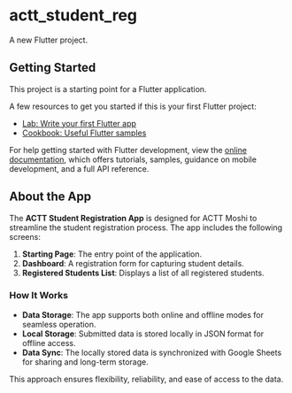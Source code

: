 # actt_student_reg

A new Flutter project.

## Getting Started

This project is a starting point for a Flutter application.

A few resources to get you started if this is your first Flutter project:

- [Lab: Write your first Flutter app](https://docs.flutter.dev/get-started/codelab)
- [Cookbook: Useful Flutter samples](https://docs.flutter.dev/cookbook)

For help getting started with Flutter development, view the
[online documentation](https://docs.flutter.dev/), which offers tutorials,
samples, guidance on mobile development, and a full API reference.


## About the App

The **ACTT Student Registration App** is designed for ACTT Moshi to streamline the student registration process. The app includes the following screens:

1. **Starting Page**: The entry point of the application.
2. **Dashboard**: A registration form for capturing student details.
3. **Registered Students List**: Displays a list of all registered students.

### How It Works

- **Data Storage**: The app supports both online and offline modes for seamless operation.
- **Local Storage**: Submitted data is stored locally in JSON format for offline access.
- **Data Sync**: The locally stored data is synchronized with Google Sheets for sharing and long-term storage.

This approach ensures flexibility, reliability, and ease of access to the data.